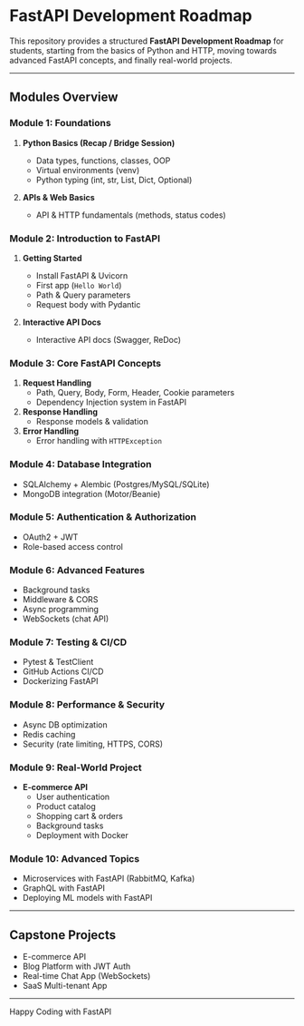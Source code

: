 # FastAPI Development Roadmap

This repository provides a structured **FastAPI Development Roadmap** for students, starting from the basics of Python and HTTP, moving towards advanced FastAPI concepts, and finally real-world projects.

---

## Modules Overview

### **Module 1: Foundations**
1. **Python Basics (Recap / Bridge Session)**
    - Data types, functions, classes, OOP
    - Virtual environments (venv)
    - Python typing (int, str, List, Dict, Optional)

2. **APIs & Web Basics**
    - API & HTTP fundamentals (methods, status codes)

### **Module 2: Introduction to FastAPI**
1. **Getting Started**
    - Install FastAPI & Uvicorn
    - First app (`Hello World`)
    - Path & Query parameters
    - Request body with Pydantic

2. **Interactive API Docs**
    - Interactive API docs (Swagger, ReDoc)

### **Module 3: Core FastAPI Concepts**
1. **Request Handling**
    - Path, Query, Body, Form, Header, Cookie parameters
    - Dependency Injection system in FastAPI
2. **Response Handling**
    - Response models & validation
3. **Error Handling**
    - Error handling with `HTTPException`

### **Module 4: Database Integration**
- SQLAlchemy + Alembic (Postgres/MySQL/SQLite)
- MongoDB integration (Motor/Beanie)

### **Module 5: Authentication & Authorization**
- OAuth2 + JWT
- Role-based access control

### **Module 6: Advanced Features**
- Background tasks
- Middleware & CORS
- Async programming
- WebSockets (chat API)

### **Module 7: Testing & CI/CD**
- Pytest & TestClient
- GitHub Actions CI/CD
- Dockerizing FastAPI

### **Module 8: Performance & Security**
- Async DB optimization
- Redis caching
- Security (rate limiting, HTTPS, CORS)

### **Module 9: Real-World Project**
- **E-commerce API**
  - User authentication
  - Product catalog
  - Shopping cart & orders
  - Background tasks
  - Deployment with Docker

### **Module 10: Advanced Topics**
- Microservices with FastAPI (RabbitMQ, Kafka)
- GraphQL with FastAPI
- Deploying ML models with FastAPI

---

## Capstone Projects
- E-commerce API
- Blog Platform with JWT Auth
- Real-time Chat App (WebSockets)
- SaaS Multi-tenant App

---

Happy Coding with FastAPI
